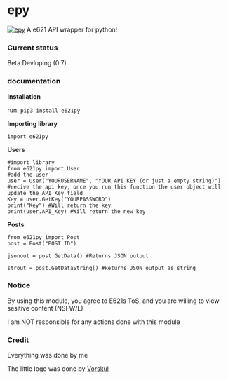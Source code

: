 # epy

[![epy](https://i.imgur.com/DOqumRI.jpg "epy")](https://i.imgur.com/DOqumRI.jpg "epy")
A e621 API wrapper for python!


### Current status

Beta Devloping (0.7)

### documentation

**Installation**

run: `pip3 install e621py`

**Importing library**

`import e621py`

**Users**

    #import library
    from e621py import User
    #add the user
    user = User("YOURUSERNAME", "YOUR API KEY (or just a empty string)")
    #recive the api key, once you run this function the user object will update the API_Key field
    Key = user.GetKey("YOURPASSWORD")
    print("Key") #Will return the key
    print(user.API_Key) #Will return the new key
    

**Posts**

    from e621py import Post
    post = Post("POST ID")
    
    jsonout = post.GetData() #Returns JSON output
    
    strout = post.GetDataString() #Returns JSON output as string

### Notice

By using this module, you agree to E621s ToS, and you are willing to view sesitive content (NSFW/L)

I am NOT responsible for any actions done with this module

### Credit

Everything was done by me

The little logo was done by [Vorskul](https://instagram.com/voskul "Vorskul")
